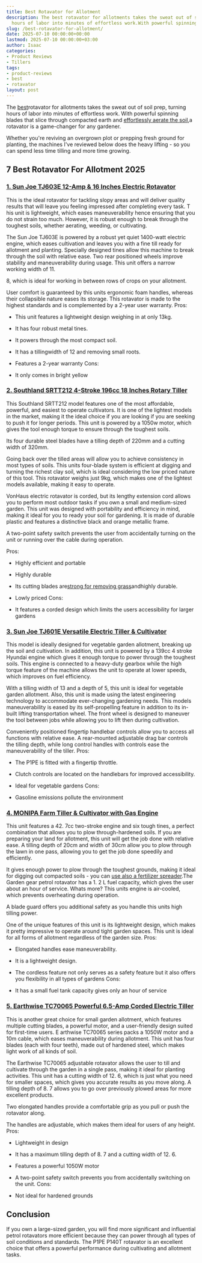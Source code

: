 ```yaml
---
title: Best Rotavator for Allotment
description: The best rotavator for allotments takes the sweat out of soil prep, turning
  hours of labor into minutes of effortless work.With powerful spinning blades that...
slug: /best-rotavator-for-allotment/
date: 2025-07-10 00:00:00+00:00
lastmod: 2025-07-10 00:00:00+03:00
author: Isaac
categories:
- Product Reviews
- Tillers
tags:
- product-reviews
- best
- rotavator
layout: post
---
```

The [best](https://pestpolicy.com/best-chipmunk-repellents/)rotavator for allotments takes the sweat out of soil prep, turning hours of labor into minutes of effortless work. With powerful spinning blades that slice through compacted earth and [effortlessly aerate the soil](https://eos.com/blog/soil-aeration/),a rotavator is a game-changer for any gardener.

Whether you're reviving an overgrown plot or prepping fresh ground for planting, the machines I've reviewed below does the heavy lifting - so you can spend less time tilling and more time growing.

##  7 Best Rotavator For Allotment 2025

###  [1. Sun Joe TJ603E 12-Amp & 16 Inches Electric Rotavator](https://www.amazon.com/dp/B00V6IEVXM/?tag=p-policy-20)

This is the ideal rotavator for tackling slopy areas and will deliver quality results that will leave you feeling impressed after completing every task. T his unit is lightweight, which eases maneuverability hence ensuring that you do not strain too much. However, it is robust enough to break through the toughest soils, whether aerating, weeding, or cultivating.

The Sun Joe TJ603E is powered by a robust yet quiet 1400-watt electric engine, which eases cultivation and leaves you with a fine till ready for allotment and planting. Specially designed tines allow this machine to break through the soil with relative ease. Two rear positioned wheels improve stability and maneuverability during usage. This unit offers a narrow working width of 11.

8, which is ideal for working in between rows of crops on your allotment.

User comfort is guaranteed by this units ergonomic foam handles, whereas their collapsible nature eases its storage. This rotavator is made to the highest standards and is complemented by a 2-year user warranty.
Pros:

- This unit features a lightweight design weighing in at only 13kg.

- It has four robust metal tines.

- It powers through the most compact soil.

- It has a tillingwidth of 12 and removing small roots.

- Features a 2-year warranty
Cons:

- It only comes in bright yellow

###  [2. Southland SRTT212 4-Stroke 196cc 18 Inches Rotary Tiller](https://www.amazon.com/dp/B007ICK4U4/?tag=p-policy-20)

This Southland SRTT212 model features one of the most affordable, powerful, and easiest to operate cultivators. It is one of the lightest models in the market, making it the ideal choice if you are looking if you are seeking to push it for longer periods. This unit is powered by a 1050w motor, which gives the tool enough torque to ensure through the toughest soils.

Its four durable steel blades have a tilling depth of 220mm and a cutting width of 320mm.

Going back over the tilled areas will allow you to achieve consistency in most types of soils. This units four-blade system is efficient at digging and turning the richest clay soil, which is ideal considering the low priced nature of this tool. This rotavator weighs just 9kg, which makes one of the lightest models available, making it easy to operate.

VonHaus electric rotavator is corded, but its lengthy extension cord allows you to perform most outdoor tasks if you own a small and medium-sized garden. This unit was designed with portability and efficiency in mind, making it ideal for you to ready your soil for gardening. It is made of durable plastic and features a distinctive black and orange metallic frame.

A two-point safety switch prevents the user from accidentally turning on the unit or running over the cable during operation.

Pros:

- Highly efficient and portable

- Highly durable

- Its cutting blades are[strong for removing grass](https://pestpolicy.com/how-to-use-a-tiller-to-remove-grass/)andhighly durable.

- Lowly priced Cons:

- It features a corded design which limits the users accessibility for larger gardens

###  [3. Sun Joe TJ601E Versatile Electric Tiller & Cultivator](https://www.amazon.com/dp/B07CCN5T6D/?tag=p-policy-20)

This model is ideally designed for vegetable garden allotment, breaking up the soil and cultivation. In addition, this unit is powered by a 139cc 4 stroke Hyundai engine which gives it enough torque to power through the toughest soils. This engine is connected to a heavy-duty gearbox while the high torque feature of the machine allows the unit to operate at lower speeds, which improves on fuel efficiency.

With a tilling width of 13 and a depth of 5, this unit is ideal for vegetable garden allotment. Also, this unit is made using the latest engineering technology to accommodate ever-changing gardening needs. This models maneuverability is eased by its self-propelling feature in addition to its in-built lifting transportation wheel. The front wheel is designed to maneuver the tool between jobs while allowing you to lift then during cultivation.

Conveniently positioned fingertip handlebar controls allow you to access all functions with relative ease. A rear-mounted adjustable drag bar controls the tilling depth, while long control handles with controls ease the maneuverability of the tiller.
Pros:

- The P1PE is fitted with a fingertip throttle.

- Clutch controls are located on the handlebars for improved accessibility.

- Ideal for vegetable gardens
Cons:

- Gasoline emissions pollute the environment

###  [4. MONIPA Farm Tiller & Cultivator with Gas Engine](https://www.amazon.com/dp/B07SH72BGY/?tag=p-policy-20)

This unit features a 42. 7cc two-stroke engine and six tough tines, a perfect combination that allows you to plow through-hardened soils. If you are preparing your land for allotment, this unit will get the job done with relative ease. A tilling depth of 20cm and width of 30cm allow you to plow through the lawn in one pass, allowing you to get the job done speedily and efficiently.

It gives enough power to plow through the toughest grounds, making it ideal for digging out compacted soils - you can [use also a fertilizer spreader](https://pestpolicy.com/best-tow-behind-fertilizer-spreader/).The Garden gear petrol rotavator has a 1. 2 L fuel capacity, which gives the user about an hour of service. Whats more? This units engine is air-cooled, which prevents overheating during operation.

A blade guard offers you additional safety as you handle this units high tilling power.

One of the unique features of this unit is its lightweight design, which makes it pretty impressive to operate around tight garden spaces. This unit is ideal for all forms of allotment regardless of the garden size.
Pros:

- Elongated handles ease maneuverability.

- It is a lightweight design.

- The cordless feature not only serves as a safety feature but it also offers you flexibility in all types of gardens
Cons:

- It has a small fuel tank capacity gives only an hour of service

###  [5. Earthwise TC70065 Powerful 6.5-Amp Corded Electric Tiller](https://www.amazon.com/dp/B07F9RZBB7/?tag=p-policy-20)

This is another great choice for small garden allotment, which features multiple cutting blades, a powerful motor, and a user-friendly design suited for first-time users. E arthwise TC70065 series packs a 1050W motor and a 10m cable, which eases maneuverability during allotment. This unit has four blades (each with four teeth), made out of hardened steel, which makes light work of all kinds of soil.

The Earthwise TC70065 adjustable rotavator allows the user to till and cultivate through the garden in a single pass, making it ideal for planting activities. This unit has a cutting width of 12. 6, which is just what you need for smaller spaces, which gives you accurate results as you move along. A tilling depth of 8. 7 allows you to go over previously plowed areas for more excellent products.

Two elongated handles provide a comfortable grip as you pull or push the rotavator along.

The handles are adjustable, which makes them ideal for users of any height.
Pros:

- Lightweight in design

- It has a maximum tilling depth of 8. 7 and a cutting width of 12. 6.

- Features a powerful 1050W motor

- A two-point safety switch prevents you from accidentally switching on the unit. Cons:

- Not ideal for hardened grounds

##  Conclusion

If you own a large-sized garden, you will find more significant and influential petrol rotavators more efficient because they can power through all types of soil conditions and standards. The P1PE P140T rotavator is an excellent choice that offers a powerful performance during cultivating and allotment tasks.
